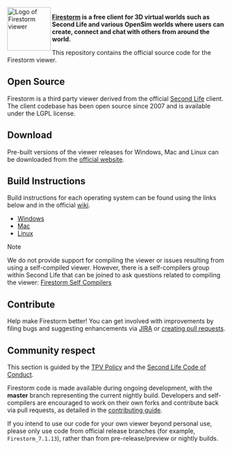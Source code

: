 <img align="left" width="100" height="100" src="doc/firestorm_256.png" alt="Logo of Firestorm viewer"/>

**[Firestorm](https://www.firestormviewer.org) is a free client for 3D virtual worlds such as Second Life and various OpenSim worlds where users can create, connect and chat with others from around the world.**

This repository contains the official source code for the Firestorm viewer.

## Open Source

Firestorm is a third party viewer derived from the official [Second Life](https://github.com/secondlife/viewer) client. The client codebase has been open source since 2007 and is available under the LGPL license.

## Download

Pre-built versions of the viewer releases for Windows, Mac and Linux can be downloaded from the [official website](https://www.firestormviewer.org/choose-your-platform/).

## Build Instructions

Build instructions for each operating system can be found using the links below and in the official [wiki](https://wiki.firestormviewer.org).

- [Windows](doc/building_windows.md)
- [Mac](doc/building_macos.md)
- [Linux](doc/building_linux.md)

> [!NOTE]
> We do not provide support for compiling the viewer or issues resulting from using a self-compiled viewer. However, there is a self-compilers group within Second Life that can be joined to ask questions related to compiling the viewer: [Firestorm Self Compilers](https://tinyurl.com/firestorm-self-compilers)

## Contribute

Help make Firestorm better! You can get involved with improvements by filing bugs and suggesting enhancements via [JIRA](https://jira.firestormviewer.org) or [creating pull requests](CONTRIBUTING.md).

## Community respect

This section is guided by the [TPV Policy](https://wiki.firestormviewer.org/tpv_policy) and the [Second Life Code of Conduct](https://github.com/secondlife/viewer?tab=coc-ov-file).

Firestorm code is made available during ongoing development, with the **master** branch representing the current nightly build. Developers and self-compilers are encouraged to work on their own forks and contribute back via pull requests, as detailed in the [contributing guide](CONTRIBUTING.md).

If you intend to use our code for your own viewer beyond personal use, please only use code from official release branches (for example, `Firestorm_7.1.13`), rather than from pre-release/preview or nightly builds.
